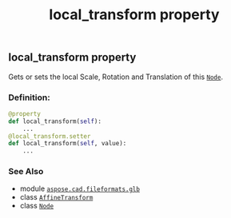 ﻿---
title: local_transform property
second_title: Aspose.CAD for Python via .NET API References
description: 
type: docs
weight: 200
url: /python-net/aspose.cad.fileformats.glb/node/local_transform/
is_root: false
---

## local_transform property


Gets or sets the local Scale, Rotation and Translation of this [`Node`](/cad/python-net/aspose.cad.fileformats.glb/node).
### Definition:
```python
@property
def local_transform(self):
    ...
@local_transform.setter
def local_transform(self, value):
    ...
```

### See Also
* module [`aspose.cad.fileformats.glb`](../../)
* class [`AffineTransform`](/cad/python-net/aspose.cad.fileformats.glb.transforms/affinetransform)
* class [`Node`](/cad/python-net/aspose.cad.fileformats.glb/node)
